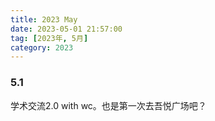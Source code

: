 ```yaml
---
title: 2023 May
date: 2023-05-01 21:57:00
tag: [2023年, 5月]
category: 2023
---
```


### 5.1

学术交流2.0 with wc。也是第一次去吾悦广场吧？